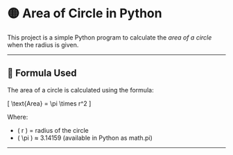# 🟡 Area of Circle in Python

This project is a simple Python program to calculate the *area of a circle* when the radius is given.

---

## 📌 Formula Used
The area of a circle is calculated using the formula:

\[
\text{Area} = \pi \times r^2
\]

Where:
- \( r \) = radius of the circle  
- \( \pi \) ≈ 3.14159 (available in Python as math.pi)

---